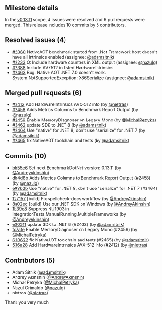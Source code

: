 ## Milestone details

In the [v0.13.11](https://github.com/dotnet/BenchmarkDotNet/issues?q=milestone:v0.13.11) scope, 
4 issues were resolved and 6 pull requests were merged.
This release includes 10 commits by 5 contributors.

## Resolved issues (4)

* [#2060](https://github.com/dotnet/BenchmarkDotNet/issues/2060) NativeAOT benchmark started from .Net Framework host doesn't have all intrinsics enabled (assignee: [@adamsitnik](https://github.com/adamsitnik))
* [#2233](https://github.com/dotnet/BenchmarkDotNet/issues/2233) Q: Include hardware counters in XML output (assignee: [@nazulg](https://github.com/nazulg))
* [#2388](https://github.com/dotnet/BenchmarkDotNet/issues/2388) Include AVX512 in listed HardwareIntrinsics
* [#2463](https://github.com/dotnet/BenchmarkDotNet/issues/2463) Bug. Native AOT .NET 7.0 doesn't work. System.NotSupportedException: X86Serialize (assignee: [@adamsitnik](https://github.com/adamsitnik))

## Merged pull requests (6)

* [#2412](https://github.com/dotnet/BenchmarkDotNet/pull/2412) Add HardwareIntrinsics AVX-512 info (by [@nietras](https://github.com/nietras))
* [#2458](https://github.com/dotnet/BenchmarkDotNet/pull/2458) Adds Metrics Columns to Benchmark Report Output (by [@nazulg](https://github.com/nazulg))
* [#2459](https://github.com/dotnet/BenchmarkDotNet/pull/2459) Enable MemoryDiagnoser on Legacy Mono (by [@MichalPetryka](https://github.com/MichalPetryka))
* [#2462](https://github.com/dotnet/BenchmarkDotNet/pull/2462) update SDK to .NET 8 (by [@adamsitnik](https://github.com/adamsitnik))
* [#2464](https://github.com/dotnet/BenchmarkDotNet/pull/2464) Use "native" for .NET 8, don't use "serialize" for .NET 7 (by [@adamsitnik](https://github.com/adamsitnik))
* [#2465](https://github.com/dotnet/BenchmarkDotNet/pull/2465) fix NativeAOT toolchain and tests (by [@adamsitnik](https://github.com/adamsitnik))

## Commits (10)

* [bb55e6](https://github.com/dotnet/BenchmarkDotNet/commit/bb55e6b067829c74e04838255e96d949857d5731) Set next BenchmarkDotNet version: 0.13.11 (by [@AndreyAkinshin](https://github.com/AndreyAkinshin))
* [db4d8b](https://github.com/dotnet/BenchmarkDotNet/commit/db4d8b6d8a652db4bb1e4b1b4b0cd9df917e9584) Adds Metrics Columns to Benchmark Report Output (#2458) (by [@nazulg](https://github.com/nazulg))
* [e93b2b](https://github.com/dotnet/BenchmarkDotNet/commit/e93b2b1b332fc90da4934025e2edba7d67a15b54) Use "native" for .NET 8, don't use "serialize" for .NET 7 (#2464) (by [@adamsitnik](https://github.com/adamsitnik))
* [127157](https://github.com/dotnet/BenchmarkDotNet/commit/127157924014afe2d0b58398d682381a855d7c34) [build] Fix spellcheck-docs workflow (by [@AndreyAkinshin](https://github.com/AndreyAkinshin))
* [8a02ec](https://github.com/dotnet/BenchmarkDotNet/commit/8a02ec28d55529f9be0ea66d843049738b2be8fa) [build] Use our .NET SDK on Windows (by [@AndreyAkinshin](https://github.com/AndreyAkinshin))
* [1b39e8](https://github.com/dotnet/BenchmarkDotNet/commit/1b39e8e6d5437bdbf0bb62986e680e54b19cc873) Suppress NU1903 in IntegrationTests.ManualRunning.MultipleFrameworks (by [@AndreyAkinshin](https://github.com/AndreyAkinshin))
* [e90311](https://github.com/dotnet/BenchmarkDotNet/commit/e90311539d78e4bf9d90c6aeae9f40219b31a4ac) update SDK to .NET 8 (#2462) (by [@adamsitnik](https://github.com/adamsitnik))
* [fc7afe](https://github.com/dotnet/BenchmarkDotNet/commit/fc7afeddcff7a52ccee165ac99ba216e8eb138ab) Enable MemoryDiagnoser on Legacy Mono (#2459) (by [@MichalPetryka](https://github.com/MichalPetryka))
* [630622](https://github.com/dotnet/BenchmarkDotNet/commit/630622b6df3192f766ffa03ff07b5086e70cb264) fix NativeAOT toolchain and tests (#2465) (by [@adamsitnik](https://github.com/adamsitnik))
* [536a28](https://github.com/dotnet/BenchmarkDotNet/commit/536a28e0ff2196255fb120aa0d39e40bdbde454a) Add HardwareIntrinsics AVX-512 info (#2412) (by [@nietras](https://github.com/nietras))

## Contributors (5)

* Adam Sitnik ([@adamsitnik](https://github.com/adamsitnik))
* Andrey Akinshin ([@AndreyAkinshin](https://github.com/AndreyAkinshin))
* Michał Petryka ([@MichalPetryka](https://github.com/MichalPetryka))
* Nazul Grimaldo ([@nazulg](https://github.com/nazulg))
* nietras ([@nietras](https://github.com/nietras))

Thank you very much!

